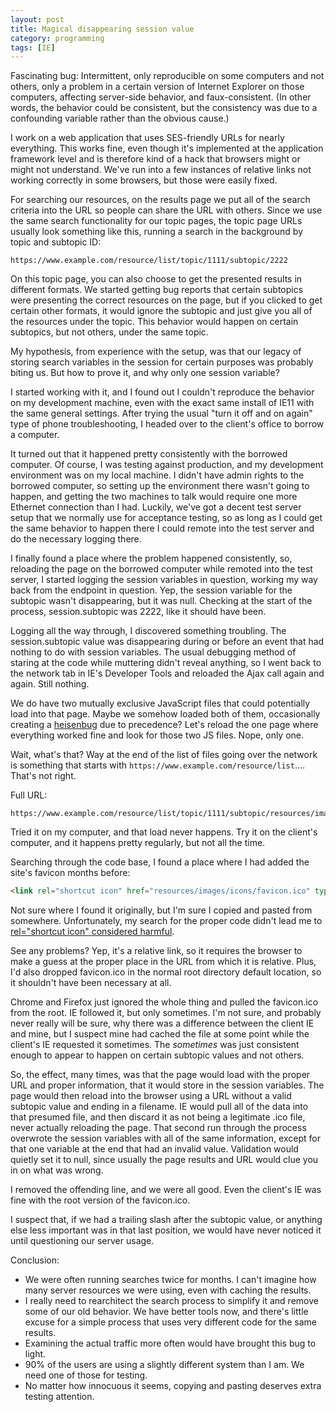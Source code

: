 ```yaml
---
layout: post
title: Magical disappearing session value
category: programming
tags: [IE]
---
```


Fascinating bug: Intermittent, only reproducible on some computers and not others, only a problem in a certain version of Internet Explorer on those computers, affecting server-side behavior, and faux-consistent. (In other words, the behavior could be consistent, but the consistency was due to a confounding variable rather than the obvious cause.)

I work on a web application that uses SES-friendly URLs for nearly everything. This works fine, even though it's implemented at the application framework level and is therefore kind of a hack that browsers might or might not understand. We've run into a few instances of relative links not working correctly in some browsers, but those were easily fixed.

For searching our resources, on the results page we put all of the search criteria into the URL so people can share the URL with others. Since we use the same search functionality for our topic pages, the topic page URLs usually look something like this, running a search in the background by topic and subtopic ID:

```
https://www.example.com/resource/list/topic/1111/subtopic/2222
```

On this topic page, you can also choose to get the presented results in different formats. We started getting bug reports that certain subtopics were presenting the correct resources on the page, but if you clicked to get certain other formats, it would ignore the subtopic and just give you all of the resources under the topic. This behavior would happen on certain subtopics, but not others, under the same topic.

My hypothesis, from experience with the setup, was that our legacy of storing search variables in the session for certain purposes was probably biting us. But how to prove it, and why only one session variable?

I started working with it, and I found out I couldn't reproduce the behavior on my development machine, even with the exact same install of IE11 with the same general settings. After trying the usual "turn it off and on again" type of phone troubleshooting, I headed over to the client's office to borrow a computer.

It turned out that it happened pretty consistently with the borrowed computer. Of course, I was testing against production, and my development environment was on my local machine. I didn't have admin rights to the borrowed computer, so setting up the environment there wasn't going to happen, and getting the two machines to talk would require one more Ethernet connection than I had. Luckily, we've got a decent test server setup that we normally use for acceptance testing, so as long as I could get the same behavior to happen there I could remote into the test server and do the necessary logging there.

I finally found a place where the problem happened consistently, so, reloading the page on the borrowed computer while remoted into the test server, I started logging the session variables in question, working my way back from the endpoint in question. Yep, the session variable for the subtopic wasn't disappearing, but it was null. Checking at the start of the process, session.subtopic was 2222, like it should have been.

Logging all the way through, I discovered something troubling. The session.subtopic value was disappearing during or before an event that had nothing to do with session variables. The usual debugging method of staring at the code while muttering didn't reveal anything, so I went back to the network tab in IE's Developer Tools and reloaded the Ajax call again and again. Still nothing.

We do have two mutually exclusive JavaScript files that could potentially load into that page. Maybe we somehow loaded both of them, occasionally creating a [heisenbug](https://en.wikipedia.org/wiki/Heisenbug) due to precedence? Let's reload the one page where everything worked fine and look for those two JS files. Nope, only one.

Wait, what's that? Way at the end of the list of files going over the network is something that starts with `https://www.example.com/resource/list`.... That's not right.

Full URL:

```
https://www.example.com/resource/list/topic/1111/subtopic/resources/images/icons/favicon.ico
```

Tried it on my computer, and that load never happens. Try it on the client's computer, and it happens pretty regularly, but not all the time.

Searching through the code base, I found a place where I had added the site's favicon months before:

```html
<link rel="shortcut icon" href="resources/images/icons/favicon.ico" type="image/vnd.microsoft.icon" />
```

Not sure where I found it originally, but I'm sure I copied and pasted from somewhere. Unfortunately, my search for the proper code didn't lead me to [rel="shortcut icon" considered harmful](https://mathiasbynens.be/notes/rel-shortcut-icon).

See any problems? Yep, it's a relative link, so it requires the browser to make a guess at the proper place in the URL from which it is relative. Plus, I'd also dropped favicon.ico in the normal root directory default location, so it shouldn't have been necessary at all.

Chrome and Firefox just ignored the whole thing and pulled the favicon.ico from the root. IE followed it, but only sometimes. I'm not sure, and probably never really will be sure, why there was a difference between the client IE and mine, but I suspect mine had cached the file at some point while the client's IE requested it sometimes. The *sometimes* was just consistent enough to appear to happen on certain subtopic values and not others.

So, the effect, many times, was that the page would load with the proper URL and proper information, that it would store in the session variables. The page would then reload into the browser using a URL without a valid subtopic value and ending in a filename. IE would pull all of the data into that presumed file, and then discard it as not being a legitimate .ico file, never actually reloading the page. That second run through the process overwrote the session variables with all of the same information, except for that one variable at the end that had an invalid value. Validation would quietly set it to null, since usually the page results and URL would clue you in on what was wrong.

I removed the offending line, and we were all good. Even the client's IE was fine with the root version of the favicon.ico.

I suspect that, if we had a trailing slash after the subtopic value, or anything else less important was in that last position, we would have never noticed it until questioning our server usage.

Conclusion:

* We were often running searches twice for months. I can't imagine how many server resources we were using, even with caching the results.
* I really need to rearchitect the search process to simplify it and remove some of our old behavior. We have better tools now, and there's little excuse for a simple process that uses very different code for the same results.
* Examining the actual traffic more often would have brought this bug to light.
* 90% of the users are using a slightly different system than I am. We need one of those for testing.
* No matter how innocuous it seems, copying and pasting deserves extra testing attention.